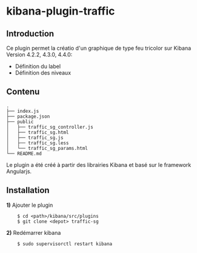 
kibana-plugin-traffic
=====================


Introduction
-------------

Ce plugin permet la créatio d'un graphique de type feu tricolor sur Kibana Version 4.2.2, 4.3.0, 4.4.0:

* Définition du label
* Définition des niveaux

Contenu
-------
```
.
├── index.js
├── package.json
├── public
│   ├── traffic_sg_controller.js
│   ├── traffic_sg.html
│   ├── traffic_sg.js
│   ├── traffic_sg.less
│   └── traffic_sg_params.html
└── README.md
```
Le plugin a été créé à partir des librairies Kibana et basé sur le framework Angularjs.


Installation
------------

**1)** Ajouter le plugin 
```
	$ cd <path>/kibana/src/plugins
	$ git clone <depot> traffic-sg	
```

**2)** Redémarrer kibana 
```
	$ sudo supervisorctl restart kibana
```
